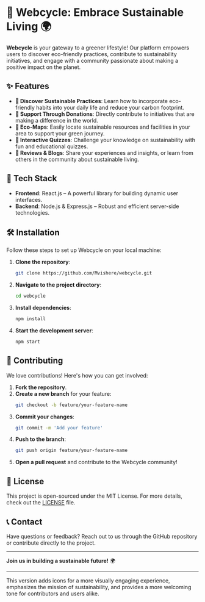# 🌿 Webcycle: Embrace Sustainable Living 🌍

**Webcycle** is your gateway to a greener lifestyle! Our platform empowers users to discover eco-friendly practices, contribute to sustainability initiatives, and engage with a community passionate about making a positive impact on the planet.

## ✨ Features

- **🌱 Discover Sustainable Practices**: Learn how to incorporate eco-friendly habits into your daily life and reduce your carbon footprint.
- **💚 Support Through Donations**: Directly contribute to initiatives that are making a difference in the world.
- **📍 Eco-Maps**: Easily locate sustainable resources and facilities in your area to support your green journey.
- **🧠 Interactive Quizzes**: Challenge your knowledge on sustainability with fun and educational quizzes.
- **📝 Reviews & Blogs**: Share your experiences and insights, or learn from others in the community about sustainable living.

## 🚀 Tech Stack

- **Frontend**: React.js – A powerful library for building dynamic user interfaces.
- **Backend**: Node.js & Express.js – Robust and efficient server-side technologies.

## 🛠️ Installation

Follow these steps to set up Webcycle on your local machine:

1. **Clone the repository**:
   ```bash
   git clone https://github.com/Mvishere/webcycle.git
   ```

2. **Navigate to the project directory**:
   ```bash
   cd webcycle
   ```

3. **Install dependencies**:
   ```bash
   npm install
   ```

4. **Start the development server**:
   ```bash
   npm start
   ```

## 🤝 Contributing

We love contributions! Here's how you can get involved:

1. **Fork the repository**.
2. **Create a new branch** for your feature:
   ```bash
   git checkout -b feature/your-feature-name
   ```
3. **Commit your changes**:
   ```bash
   git commit -m 'Add your feature'
   ```
4. **Push to the branch**:
   ```bash
   git push origin feature/your-feature-name
   ```
5. **Open a pull request** and contribute to the Webcycle community!

## 📄 License

This project is open-sourced under the MIT License. For more details, check out the [LICENSE](LICENSE) file.

## 📞 Contact

Have questions or feedback? Reach out to us through the GitHub repository or contribute directly to the project.

---

**Join us in building a sustainable future!** 🌍

---

This version adds icons for a more visually engaging experience, emphasizes the mission of sustainability, and provides a more welcoming tone for contributors and users alike.
